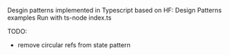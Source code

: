 Desgin patterns implemented in Typescript based on HF: Design Patterns examples
Run with ts-node index.ts

TODO:
- remove circular refs from state pattern